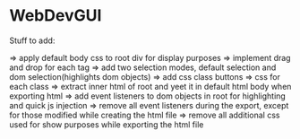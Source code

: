# WebDevGUI

Stuff to add:

=> apply default body css to root div for display purposes
=> implement drag and drop for each tag
=> add two selection modes, default selection and dom selection(highlights dom objects)
=> add css class buttons
=> css for each class
=> extract inner html of root and yeet it in default html body when exporting html
=> add event listeners to dom objects in root for highlighting and quick js injection
=> remove all event listeners during the export, except for those modified while creating the html file 
=> remove all additional css used for show purposes while exporting the html file
